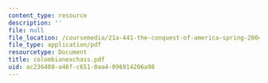 ```yaml
---
content_type: resource
description: ''
file: null
file_location: /coursemedia/21a-441-the-conquest-of-america-spring-2004/ac236488a46fc6510aa4096914206a98_colombianexchass.pdf
file_type: application/pdf
resourcetype: Document
title: colombianexchass.pdf
uid: ac236488-a46f-c651-0aa4-096914206a98
---
```

